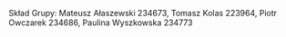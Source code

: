 Skład Grupy:
Mateusz Ałaszewski 234673,
Tomasz Kolas 223964,
Piotr Owczarek 234686,
Paulina Wyszkowska 234773
